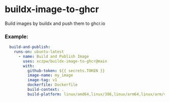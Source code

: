 # buildx-image-to-ghcr
Build images by buildx and push them to ghcr.io


### Example:


```yaml
  build-and-publish:
    runs-on: ubuntu-latest
      - name: Build and Publish Image
        uses: xczpw/buildx-image-to-ghcr@main
        with:
          github-token: ${{ secrets.TOKEN }}
          image-name: my_image
          image-tag: v1
          dockerfile: Dockerfile
          build-context: .
          build-platform: linux/amd64,linux/386,linux/arm64,linux/arm/v7,linux/arm/v6,linux/arm/v8
```
